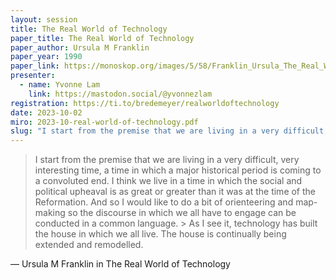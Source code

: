 ```yaml
---
layout: session
title: The Real World of Technology
paper_title: The Real World of Technology
paper_author: Ursula M Franklin
paper_year: 1990
paper_link: https://monoskop.org/images/5/58/Franklin_Ursula_The_Real_World_of_Technology_1990.pdf
presenter:
  - name: Yvonne Lam
    link: https://mastodon.social/@yvonnezlam
registration: https://ti.to/bredemeyer/realworldoftechnology
date: 2023-10-02
miro: 2023-10-real-world-of-technology.pdf
slug: "I start from the premise that we are living in a very difficult, very interesting time, a time in which a major historical period is coming to a convoluted end."
---
```


> I start from the premise that we are living in a very difficult, very interesting time, a time in which a major historical period is coming to a convoluted end.
> I think we live in a time in which the social and political upheaval is as great or greater than it was at the time of the Reformation. And so I would like to do a bit of orienteering and map-making so the discourse in which we all have to engage can be conducted in a common language. > As I see it, technology has built the house in which we all live. The house is continually being extended and remodelled.

&mdash; Ursula M Franklin in The Real World of Technology
